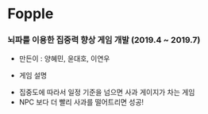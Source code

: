 # Fopple

### 뇌파를 이용한 집중력 향상 게임 개발 (2019.4 ~ 2019.7)

- 만든이 : 양혜민, 윤대호, 이연우

* 게임 설명
- 집중도에 따라서 일정 기준을 넘으면 사과 게이지가 차는 게임
- NPC 보다 더 빨리 사과를 떨어트리면 성공!
